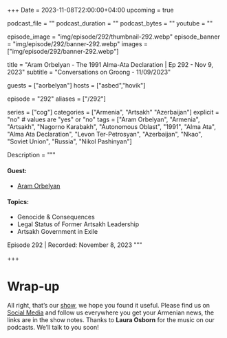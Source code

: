 +++
Date = 2023-11-08T22:00:00+04:00
upcoming = true

podcast_file = ""
podcast_duration = ""
podcast_bytes = ""
youtube = ""

episode_image = "img/episode/292/thumbnail-292.webp"
episode_banner = "img/episode/292/banner-292.webp"
images = ["img/episode/292/banner-292.webp"]

title = "Aram Orbelyan - The 1991 Alma-Ata Declaration | Ep 292 - Nov 9, 2023"
subtitle = "Conversations on Groong - 11/09/2023"

guests = ["aorbelyan"]
hosts = ["asbed","hovik"]

episode = "292"
aliases = ["/292"]

series = ["cog"]
categories = ["Armenia", "Artsakh" "Azerbaijan"]
explicit = "no" # values are "yes" or "no"
tags = ["Aram Orbelyan", "Armenia", "Artsakh", "Nagorno Karabakh", "Autonomous Oblast", "1991", "Alma Ata", "Alma Ata Declaration", "Levon Ter-Petrosyan", "Azerbaijan", "Nkao", "Soviet Union", "Russia", "Nikol Pashinyan"]

Description = """

#### Guest:
* [Aram Orbelyan](/guest/aorbelyan)

#### Topics:
* Genocide & Consequences
* Legal Status of Former Artsakh Leadership
* Artsakh Government in Exile

Episode 292 | Recorded: November 8, 2023
"""

+++



# Wrap-up

All right, that’s our [show](https://podcasts.groong.org/), we hope you found it useful. Please find us on [Social Media](https://lintr.ee/groong) and follow us everywhere you get your Armenian news, the links are in the show notes. Thanks to **Laura Osborn** for the music on our podcasts. We’ll talk to you soon!
